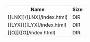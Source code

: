<table>
<tr><th>Name</th><th>Size</th></tr>
<tr><td>[[LNX]]([LNX]/index.html)</td><td>DIR</td></tr>
<tr><td>[[LYX]]([LYX]/index.html)</td><td>DIR</td></tr>
<tr><td>[[O]]([O]/index.html)</td><td>DIR</td></tr>
</table>
